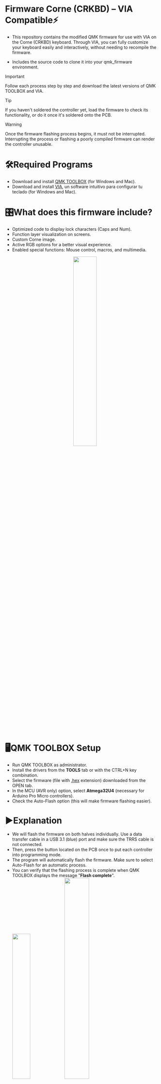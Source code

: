 # Firmware Corne (CRKBD) – VIA Compatible⚡

- This repository contains the modified QMK firmware for use with VIA on the Corne (CRKBD) keyboard. Through VIA, you can fully customize your keyboard easily and interactively, without needing to recompile the firmware.

- Includes the source code to clone it into your qmk_firmware environment.

> [!IMPORTANT]
> Follow each process step by step and download the latest versions of QMK TOOLBOX and VIA.

> [!TIP]
> If you haven't soldered the controller yet, load the firmware to check its functionality, or do it once it's soldered onto the PCB.

> [!WARNING]
> Once the firmware flashing process begins, it must not be interrupted. Interrupting the process or flashing a poorly compiled firmware can render the controller unusable.

# 🛠️Required Programs
- Download and install [QMK TOOLBOX](https://qmk.fm/toolbox) (for Windows and Mac).
- Download and install [VIA](https://github.com/the-via/releases/releases), un software intuitivo para configurar tu teclado (for Windows and Mac).
  
# 🎛️What does this firmware include?
- Optimized code to display lock characters (Caps and Num).
- Function layer visualization on screens.
- Custom Corne image.
- Active RGB options for a better visual experience.
- Enabled special functions: Mouse control, macros, and multimedia.
     <p align="center"><img src="https://github.com/user-attachments/assets/5aab29d2-7863-4741-b80b-7d4a4e45bf25" width="40%" />


# 🖥️QMK TOOLBOX Setup
- Run QMK TOOLBOX as administrator.
- Install the drivers from the **TOOLS** tab or with the CTRL+N key combination.
- Select the firmware (file with [.hex](https://github.com/AplyyKey/Via_firmware_crkbd/blob/main/Firmware/crkbd_rev1_via.hex) extension) downloaded from the OPEN tab.
- In the MCU (AVR only) option, select **Atmega32U4** (necessary for Arduino Pro Micro controllers).
- Check the Auto-Flash option (this will make firmware flashing easier).

# ▶️Explanation 
- We will flash the firmware on both halves individually. Use a data transfer cable in a USB 3.1 (blue) port and make sure the TRRS cable is not connected.
- Then, press the button located on the PCB once to put each controller into programming mode.
- The program will automatically flash the firmware. Make sure to select Auto-Flash for an automatic process.
- You can verify that the flashing process is complete when QMK TOOLBOX displays the message "**Flash complete**".
<img src="https://github.com/user-attachments/assets/4223266b-0cf8-4fae-b939-47770f143a53" width="35%" /> <img src="https://github.com/user-attachments/assets/7b68dc82-d70e-44d6-9ad7-eae05dd186c7" width="41.2%" />

# ▶️Resetting the Controller
- To flash the firmware with the controller in free mode, create a bridge between the GND and RESET points (you can use a wire, paperclip, or electronics tweezers).
<p align="center"> <img src="https://github.com/user-attachments/assets/8e5d6935-1b09-474b-afc0-46683d21c623" width="25%" />

# ⚙️VIA
Once the firmware is flashed, VIA allows you to fully customize your keyboard layout. With this tool, you can:
- Modify the key layout easily and intuitively.
- Access and configure up to 4 different function layers.
- Create and assign custom macros to improve your workflow.
- Save and load profiles according to your needs to switch between configurations quickly.
- Control RGB lighting modes and customize them to match your style.
  
![Image](https://github.com/user-attachments/assets/e7d7d329-3e4b-4f9b-869e-26636a69b3d9)
